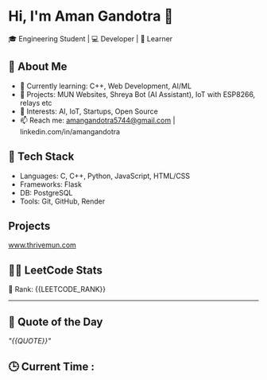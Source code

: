 # Hi, I'm Aman Gandotra 👋

🎓 Engineering Student | 💻 Developer | 🧠 Learner

## 🚀 About Me
- 🌱 Currently learning: C++, Web Development, AI/ML
- 💼 Projects: MUN Websites, Shreya Bot (AI Assistant), IoT with ESP8266, relays etc
- 🔭 Interests: AI, IoT, Startups, Open Source
- 📫 Reach me: amangandotra5744@gmail.com | linkedin.com/in/amangandotra

## 🧰 Tech Stack
- Languages: C, C++, Python, JavaScript, HTML/CSS
- Frameworks: Flask
- DB: PostgreSQL
- Tools: Git, GitHub, Render

## Projects
www.thrivemun.com

## 👨‍💻 LeetCode Stats
🔢 Rank: {{LEETCODE_RANK}}

---

## 💬 Quote of the Day
_"{{QUOTE}}"_

## 🕒 Current Time : <span id="clock"></span>

<script>
  setInterval(() => {
    document.getElementById('clock').innerText =
      new Date().toLocaleTimeString();
  }, 1000);
</script>

